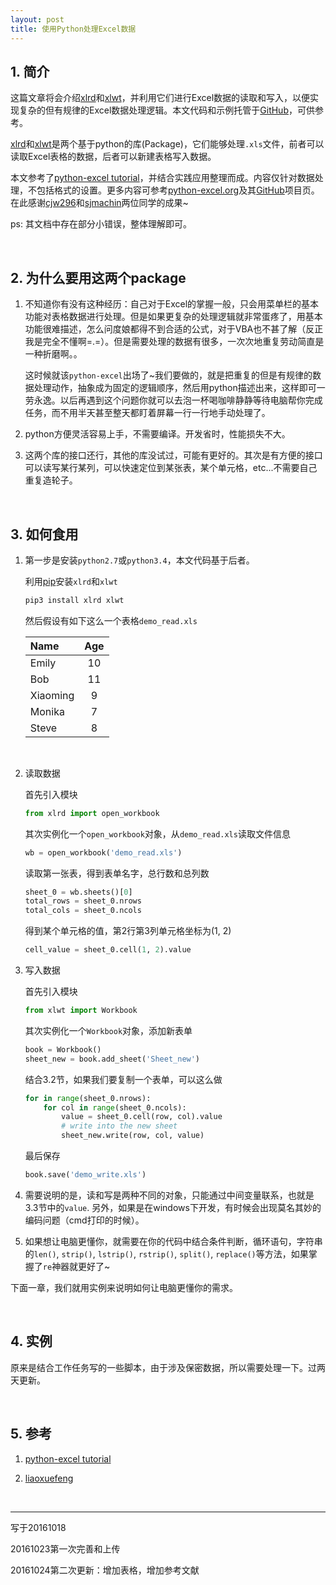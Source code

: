 ```yaml
---
layout: post
title: 使用Python处理Excel数据
---
```



##	1. 简介

这篇文章将会介绍[xlrd](https://github.com/python-excel/xlrd)和[xlwt](https://github.com/python-excel/xlwt)，并利用它们进行Excel数据的读取和写入，以便实现复杂的但有规律的Excel数据处理逻辑。本文代码和示例托管于[GitHub](https://github.com/jJayyyyyyy/python-excel__demo)，可供参考。

[xlrd](https://github.com/python-excel/xlrd)和[xlwt](https://github.com/python-excel/xlwt)是两个基于python的库(Package)，它们能够处理`.xls`文件，前者可以读取Excel表格的数据，后者可以新建表格写入数据。

本文参考了[python-excel tutorial](https://github.com/python-excel/tutorial)，并结合实践应用整理而成。内容仅针对数据处理，不包括格式的设置。更多内容可参考[python-excel.org](http://www.python-excel.org/)及其[GitHub](https://github.com/python-excel)项目页。在此感谢[cjw296](https://github.com/cjw296)和[sjmachin](https://github.com/sjmachin)两位同学的成果~

ps: 其文档中存在部分小错误，整体理解即可。

<br/>

##	2. 为什么要用这两个package

1.	不知道你有没有这种经历：自己对于Excel的掌握一般，只会用菜单栏的基本功能对表格数据进行处理。但是如果更复杂的处理逻辑就非常蛋疼了，用基本功能很难描述，怎么问度娘都得不到合适的公式，对于VBA也不甚了解（反正我是完全不懂啊=.=）。但是需要处理的数据有很多，一次次地重复劳动简直是一种折磨啊。。

	这时候就该`python-excel`出场了~我们要做的，就是把重复的但是有规律的数据处理动作，抽象成为固定的逻辑顺序，然后用python描述出来，这样即可一劳永逸。以后再遇到这个问题你就可以去泡一杯喝咖啡静静等待电脑帮你完成任务，而不用半天甚至整天都盯着屏幕一行一行地手动处理了。

2.	python方便灵活容易上手，不需要编译。开发省时，性能损失不大。
	
3.	这两个库的接口还行，其他的库没试过，可能有更好的。其次是有方便的接口可以读写某行某列，可以快速定位到某张表，某个单元格，etc...不需要自己重复造轮子。

<br/>

##	3. 如何食用

1.	第一步是安装`python2.7`或`python3.4`，本文代码基于后者。

	利用[pip](https://pypi.python.org/pypi/pip)安装`xlrd`和`xlwt`
	
	```bash
	pip3 install xlrd xlwt
	```
	
	然后假设有如下这么一个表格`demo_read.xls`

	| Name | Age |
	:--- |:---:|
	Emily | 10 |
	Bob | 11 |
	Xiaoming | 9 |
	Monika | 7 |
	Steve | 8 |
	
	<br/>

2.	读取数据

	首先引入模块

	```python
	from xlrd import open_workbook
	```

	其次实例化一个`open_workbook`对象，从`demo_read.xls`读取文件信息

	```python
	wb = open_workbook('demo_read.xls')
	```

	读取第一张表，得到表单名字，总行数和总列数

	```python
	sheet_0 = wb.sheets()[0]
	total_rows = sheet_0.nrows
	total_cols = sheet_0.ncols
	```

	得到某个单元格的值，第2行第3列单元格坐标为(1, 2)

	```python
	cell_value = sheet_0.cell(1, 2).value
	```

3.	写入数据

	首先引入模块

	```python
	from xlwt import Workbook
	```

	其次实例化一个`Workbook`对象，添加新表单

	```python
	book = Workbook()
	sheet_new = book.add_sheet('Sheet_new')
	```

	结合3.2节，如果我们要复制一个表单，可以这么做

	```python
	for in range(sheet_0.nrows):
		for col in range(sheet_0.ncols):
			value = sheet_0.cell(row, col).value
			# write into the new sheet
			sheet_new.write(row, col, value)
	```

	最后保存

	```python
	book.save('demo_write.xls')
	```

4.	需要说明的是，读和写是两种不同的对象，只能通过中间变量联系，也就是3.3节中的`value`. 另外，如果是在windows下开发，有时候会出现莫名其妙的编码问题（cmd打印的时候）。

5.	如果想让电脑更懂你，就需要在你的代码中结合条件判断，循环语句，字符串的`len()`, `strip()`, `lstrip()`, `rstrip()`, `split()`, `replace()`等方法，如果掌握了`re`神器就更好了~

下面一章，我们就用实例来说明如何让电脑更懂你的需求。

<br/>

##	4. 实例

原来是结合工作任务写的一些脚本，由于涉及保密数据，所以需要处理一下。过两天更新。

<br/>

##	5. 参考

1.	[python-excel tutorial](https://github.com/python-excel/tutorial)

2.	[liaoxuefeng](www.liaoxuefeng.com)

<br/>

---

写于20161018

20161023第一次完善和上传

20161024第二次更新：增加表格，增加参考文献



